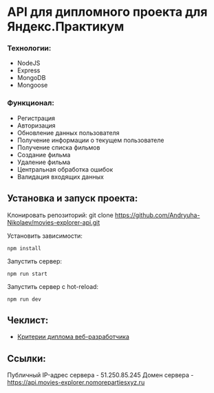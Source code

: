 # API для дипломного проекта для Яндекс.Практикум

### Технологии:
+ NodeJS
+ Express
+ MongoDB
+ Mongoose

### Функционал: 

+ Регистрация
+ Авторизация
+ Обновление данных пользователя
+ Получение информации о текущем пользователе
+ Получение списка фильмов
+ Создание фильма
+ Удаление фильма
+ Центральная обработка ошибок
+ Валидация входящих данных
  
## Установка и запуск проекта:
Клонировать репозиторий:    git clone https://github.com/Andryuha-Nikolaev/movies-explorer-api.git

Установить зависимости:

    npm install

Запустить сервер:

    npm run start

Запустить сервер с hot-reload:

    npm run dev

## Чеклист:
- [Критерии диплома веб-разработчика](https://code.s3.yandex.net/web-developer/static/new-program/web-diploma-criteria-2.0/index.html)

## Ссылки:
Публичный IP-адрес сервера - 51.250.85.245
Домен сервера - https://api.movies-explorer.nomorepartiesxyz.ru
